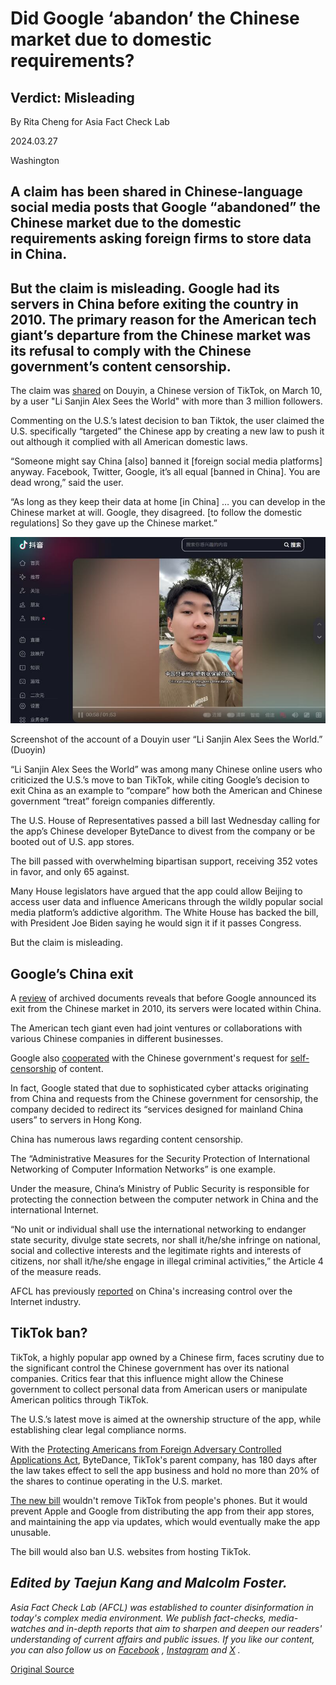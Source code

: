 # Did Google ‘abandon’ the Chinese market due to domestic requirements?

## Verdict: Misleading

By Rita Cheng for Asia Fact Check Lab

2024.03.27

Washington

## A claim has been shared in Chinese-language social media posts that Google “abandoned” the Chinese market due to the domestic requirements asking foreign firms to store data in China.

## But the claim is misleading. Google had its servers in China before exiting the country in 2010. The primary reason for the American tech giant’s departure from the Chinese market was its refusal to comply with the Chinese government’s content censorship.

The claim was [shared](https://www.douyin.com/video/7344600098543766795) on Douyin, a Chinese version of TikTok, on March 10, by a user "Li Sanjin Alex Sees the World" with more than 3 million followers.

Commenting on the U.S.’s latest decision to ban Tiktok, the user claimed the U.S. specifically “targeted” the Chinese app by creating a new law to push it out although it complied with all American domestic laws.

“Someone might say China [also] banned it [foreign social media platforms] anyway. Facebook, Twitter, Google, it’s all equal [banned in China]. You are dead wrong,” said the user.

“As long as they keep their data at home [in China] … you can develop in the Chinese market at will. Google, they disagreed. [to follow the domestic regulations] So they gave up the Chinese market.”

![P1.png](images/3IIMJOXQE7ERVD7VE6XYO57U5U.png)

Screenshot of the account of a Douyin user “Li Sanjin Alex Sees the World.” (Duoyin)

“Li Sanjin Alex Sees the World” was among many Chinese online users who criticized the U.S.’s move to ban TikTok, while citing Google’s decision to exit China as an example to “compare” how both the American and Chinese government “treat” foreign companies differently.

The U.S. House of Representatives passed a bill last Wednesday calling for the app’s Chinese developer ByteDance to divest from the company or be booted out of U.S. app stores.

The bill passed with overwhelming bipartisan support, receiving 352 votes in favor, and only 65 against.

Many House legislators have argued that the app could allow Beijing to access user data and influence Americans through the wildly popular social media platform’s addictive algorithm. The White House has backed the bill, with President Joe Biden saying he would sign it if it passes Congress.

But the claim is misleading.

## Google’s China exit

A [review](https://www.gsb.stanford.edu/faculty-research/case-studies/google-china) of archived documents reveals that before Google announced its exit from the Chinese market in 2010, its servers were located within China.

The American tech giant even had joint ventures or collaborations with various Chinese companies in different businesses.

Google also [cooperated](https://www.nytimes.com/2006/04/23/magazine/googles-china-problem-and-chinas-google-problem.html) with the Chinese government's request for [self-censorship](https://www.technologyreview.com/2018/12/19/138307/how-google-took-on-china-and-lost/) of content.

In fact, Google stated that due to sophisticated cyber attacks originating from China and requests from the Chinese government for censorship, the company decided to redirect its “services designed for mainland China users” to servers in Hong Kong.

China has numerous laws regarding content censorship.

The “Administrative Measures for the Security Protection of International Networking of Computer Information Networks” is one example.

Under the measure, China’s Ministry of Public Security is responsible for protecting the connection between the computer network in China and the international Internet.

“No unit or individual shall use the international networking to endanger state security, divulge state secrets, nor shall it/he/she infringe on national, social and collective interests and the legitimate rights and interests of citizens, nor shall it/he/she engage in illegal criminal activities,” the Article 4 of the measure reads.

AFCL has previously [reported](https://www.rfa.org/cantonese/news/factcheck/tiktok-03272023082128.html/ampRFA) on China's increasing control over the Internet industry.

## TikTok ban?

TikTok, a highly popular app owned by a Chinese firm, faces scrutiny due to the significant control the Chinese government has over its national companies. Critics fear that this influence might allow the Chinese government to collect personal data from American users or manipulate American politics through TikTok.

The U.S.’s latest move is aimed at the ownership structure of the app, while establishing clear legal compliance norms.

With the [Protecting Americans from Foreign Adversary Controlled Applications Act](https://selectcommitteeontheccp.house.gov/media/press-releases/gallagher-bipartisan-coalition-introduce-legislation-protect-americans-0), ByteDance, TikTok's parent company, has 180 days after the law takes effect to sell the app business and hold no more than 20% of the shares to continue operating in the U.S. market.

[The new bill](https://selectcommitteeontheccp.house.gov/sites/evo-subsites/selectcommitteeontheccp.house.gov/files/evo-media-document/Protecting%20Americans%20From%20Foriegn%20Adversary%20Controlled%20Applications_3.5.24.pdf) wouldn't remove TikTok from people's phones. But it would prevent Apple and Google from distributing the app from their app stores, and maintaining the app via updates, which would eventually make the app unusable.

The bill would also ban U.S. websites from hosting TikTok.

## *Edited by Taejun Kang and Malcolm Foster.*

*Asia Fact Check Lab (AFCL) was established to counter disinformation in today's complex media environment. We publish fact-checks, media-watches and in-depth reports that aim to sharpen and deepen our readers' understanding of current affairs and public issues. If you like our content, you can also follow us on*   [*Facebook*](https://www.facebook.com/asiafactchecklabcn)  *,*   [*Instagram*](https://www.instagram.com/asiafactchecklab/)   *and*   [*X*](https://twitter.com/AFCL_eng)  *.*



[Original Source](https://www.rfa.org/english/news/afcl/google-tiktok-chinese-market-03272024094631.html)